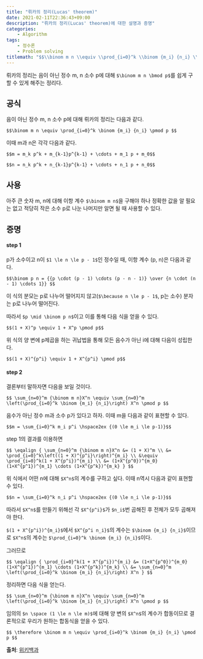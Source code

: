 ```yaml
---
title: "뤼카의 정리(Lucas' theorem)"
date: 2021-02-11T22:36:43+09:00
description: "뤼카의 정리(Lucas' theorem)에 대한 설명과 증명"
categories:
    - Algorithm
tags:
    - 정수론
    - Problem solving
titlemath: "$$\\binom m n \\equiv \\prod_{i=0}^k \\binom {m_i} {n_i} \\pmod p $$"
---
```


뤼카의 정리는 음이 아닌 정수 m, n 소수 p에 대해 `$\binom m n \bmod p$`를 쉽게 구할 수 있게 해주는 정리다.

<!--more-->

## 공식

음이 아닌 정수 m, n 소수 p에 대해 뤼카의 정리는 다음과 같다.

`$$\binom m n \equiv \prod_{i=0}^k \binom {m_i} {n_i} \pmod p $$`

이때 m과 n은 각각 다음과 같다.

`$$m = m_k p^k + m_{k-1}p^{k-1} + \cdots + m_1 p + m_0$$`

`$$n = n_k p^k + n_{k-1}p^{k-1} + \cdots + n_1 p + n_0$$`

## 사용

아주 큰 숫자 m, n에 대해 이항 계수 `$\binom m n$`을 구해야 하나 정확한 값을 알 필요는 없고 적당히 작은 소수 p로 나눈 나머지만 알면 될 때 사용할 수 있다.

## 증명

#### step 1

p가 소수이고 n이 `$1 \le n \le p - 1$`인 정수일 때, 이항 계수 (p, n)은 다음과 같다.

`$$\binom p n = {{p \cdot (p - 1) \cdots (p - n - 1)} \over {n \cdot (n - 1) \cdots 1}} $$`

이 식의 분모는 p로 나누어 떨어지지 않고(`$\because n \le p - 1$`, p는 소수) 분자는 p로 나누어 떨어진다.

따라서 `$p \mid \binom p n$`이고 이를 통해 다음 식을 얻을 수 있다.

`$$(1 + X)^p \equiv 1 + X^p \pmod p$$`

위 식의 양 변에 p제곱을 하는 귀납법을 통해 모든 음수가 아닌 i에 대해 다음이 성립한다.

`$$(1 + X)^{p^i} \equiv 1 + X^{p^i} \pmod p$$`

#### step 2

결론부터 말하자면 다음을 보일 것이다.

`$$
\sum_{n=0}^m {\binom m n}X^n \equiv \sum_{n=0}^m \left(\prod_{i=0}^k \binom {m_i} {n_i}\right) X^n \pmod p
$$`

음수가 아닌 정수 m과 소수 p가 있다고 하자. 이때 m을 다음과 같이 표현할 수 있다.

`$$m = \sum_{i=0}^k m_i p^i \hspace2ex {(0 \le m_i \le p-1)}$$`

step 1의 결과를 이용하면

`$$
\eqalign {
\sum_{n=0}^m {\binom m n}X^n &= (1 + X)^m \\
    &= \prod_{i=0}^k\left((1 + X)^{p^i}\right)^{m_i} \\
    &\equiv \prod_{i=0}^k(1 + X^{p^i})^{m_i} \\
    &= (1+X^{p^0})^{m_0} (1+X^{p^1})^{m_1} \cdots (1+X^{p^k})^{m_k}
}
$$`

위 식에서 어떤 n에 대해 `$X^n$`의 계수를 구하고 싶다. 이때 n역시 다음과 같이 표현할 수 있다.

`$$n = \sum_{i=0}^k n_i p^i \hspace2ex {(0 \le n_i \le p-1)}$$`

따라서 `$X^n$`를 만들기 위해선 각 `$X^{p^i}$`가 `$n_i$`번 곱해진 후 전체가 모두 곱해져야 한다.

`$(1 + X^{p^i})^{m_i}$`에서 `$X^{p^i n_i}$`의 계수는 `$\binom {m_i} {n_i}$`이므로 `$X^n$`의 계수는 `$\prod_{i=0}^k \binom {m_i} {n_i}$`이다.

그러므로

`$$
\eqalign {
\prod_{i=0}^k(1 + X^{p^i})^{m_i}
    &= (1+X^{p^0})^{m_0} (1+X^{p^1})^{m_1} \cdots (1+X^{p^k})^{m_k} \\
    &= \sum_{n=0}^m \left(\prod_{i=0}^k \binom {m_i} {n_i}\right) X^n
}
$$`

정리하면 다음 식을 얻는다.

`$$
\sum_{n=0}^m {\binom m n}X^n \equiv \sum_{n=0}^m \left(\prod_{i=0}^k \binom {m_i} {n_i}\right) X^n \pmod p
$$`

임의의 `$n \space (1 \le n \le m)$`에 대해 양 변의 `$X^n$`의 계수가 합동이므로 결론적으로 우리가 원하는 합동식을 얻을 수 있다.

`$$ \therefore \binom m n \equiv \prod_{i=0}^k \binom {m_i} {n_i} \pmod p $$`

**출처**: [위키백과](https://en.wikipedia.org/wiki/Lucas%27s_theorem)